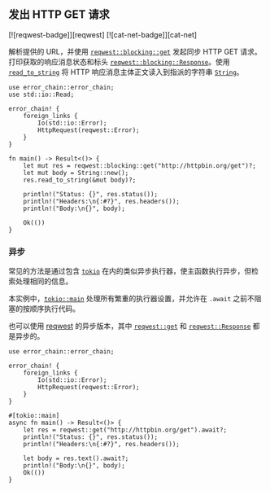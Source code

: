 ## 发出 HTTP GET 请求

<!--
> [web/clients/requests/get.md](https://github.com/rust-lang-nursery/rust-cookbook/blob/master/src/web/clients/requests/get.md)
> <br />
> commit dd4efa8dcd8e611326caa01c08db8f227aa909d6 - 2020.06.07
-->

[![reqwest-badge]][reqwest] [![cat-net-badge]][cat-net]

解析提供的 URL，并使用 [`reqwest::blocking::get`] 发起同步 HTTP GET 请求。打印获取的响应消息状态和标头 [`reqwest::blocking::Response`]。使用 [`read_to_string`] 将 HTTP 响应消息主体正文读入到指派的字符串 [`String`]。

```rust,edition2018,no_run
use error_chain::error_chain;
use std::io::Read;

error_chain! {
    foreign_links {
        Io(std::io::Error);
        HttpRequest(reqwest::Error);
    }
}

fn main() -> Result<()> {
    let mut res = reqwest::blocking::get("http://httpbin.org/get")?;
    let mut body = String::new();
    res.read_to_string(&mut body)?;

    println!("Status: {}", res.status());
    println!("Headers:\n{:#?}", res.headers());
    println!("Body:\n{}", body);

    Ok(())
}

```

### 异步

常见的方法是通过包含 [`tokio`] 在内的类似异步执行器，使主函数执行异步，但检索处理相同的信息。

本实例中，[`tokio::main`] 处理所有繁重的执行器设置，并允许在 `.await` 之前不阻塞的按顺序执行代码。

也可以使用 [reqwest](https://docs.rs/crate/reqwest/0.10.8) 的异步版本，其中 [`reqwest::get`] 和 [`reqwest::Response`] 都是异步的。

```rust,no_run
use error_chain::error_chain;

error_chain! {
    foreign_links {
        Io(std::io::Error);
        HttpRequest(reqwest::Error);
    }
}

#[tokio::main]
async fn main() -> Result<()> {
    let res = reqwest::get("http://httpbin.org/get").await?;
    println!("Status: {}", res.status());
    println!("Headers:\n{:#?}", res.headers());

    let body = res.text().await?;
    println!("Body:\n{}", body);
    Ok(())
}
```

[`read_to_string`]: https://doc.rust-lang.org/std/io/trait.Read.html#method.read_to_string
[`reqwest::blocking::get`]: https://docs.rs/reqwest/*/reqwest/blocking/fn.get.html
[`reqwest::blocking::Response`]: https://docs.rs/reqwest/*/reqwest/blocking/struct.Response.html
[`reqwest::get`]: https://docs.rs/reqwest/*/reqwest/fn.get.html
[`reqwest::Response`]: https://docs.rs/reqwest/*/reqwest/struct.Response.html
[`String`]: https://doc.rust-lang.org/std/string/struct.String.html
[`tokio`]: https://docs.rs/crate/tokio/0.2.11
[`tokio::main`]: https://tokio.rs/docs/getting-started/hello-world/#let-s-write-some-code